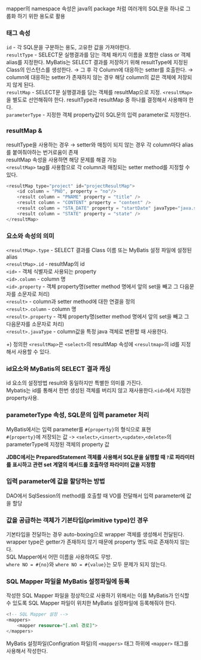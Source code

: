 ### <namespace>
mapper의 namespace 속성은 java의 package 처럼 여러개의 SQL문을 하나로 그룹화 하기 위한 용도로 활용
    
### 태그 속성    
`id` - 각 SQL문을 구분하는 용도, 고유한 값을 가져야한다.    
`resultType` - SELECT문 실행결과를 담는 객체 패키지 이름을 포함한 class or 객체 alias를 지정한다.  MyBatis는 SELECT 결과를 저장하기 위해 resultType에 지정된 Class의 인스턴스를 생성한다. → 그 후 각 Column에 대응하는 setter를 호출한다. → column에 대응하는 setter가 존재하지 않는 경우 해당 column의 값은 객체에 저장되지 않게 된다.    
`resultMap` - SELECT문 실행결과를 담는 객체를 resultMap으로 지정. `<resultMap>`을 별도로 선언해줘야 한다. resultType과 resultMap 중 하나를 결정해서 사용해야 한다.    
`parameterType` - 지정한 객체 property값이 SQL문의 입력 parameter로 지정한다.    
    
### resultMap & <resultMap>    
resultType을 사용하는 경우 → setter와 매칭이 되지 않는 경우 각 column마다 alias를 붙여줘야하는 번거로움이 존재    
resultMap 속성을 사용하면 해당 문제를 해결 가능    
`<resultMap>` tag를 사용함으로 각 column과 매칭되는 setter method를 지정할 수 있다.    
    
```java
<resultMap type="project" id="projectResultMap">
	<id column = "PNO", property = "no"/>
	<result column = "PNAME" property = "title" />
	<result column = "CONTENT" property = "content" />
	<result column = "STA_DATE" property = "startDate" javaType="java.sql.Date" />
	<result column = "STATE" property = "state" />
</resultMap>
```
    
### 요소와 속성의 의미    
`<resultMap>.type` - SELECT 결과를 Class 이름 또는 MyBatis 설정 파일에 설정된 alias    
`<resultMap>.id` - resultMap의 id    
`<id>` - 객체 식별자로 사용되는 property    
`<id>.column` - column 명    
`<id>.property` - 객체 property명(setter method 명에서 앞의 set을 빼고 그 다음문자를 소문자로 처리)    
`<result>` - column과 setter method에 대한 연결을 정의    
`<result>.column` - column 명    
`<result>.property` - 객체 property명(setter method 명에서  앞의 set을 빼고 그 다음문자를 소문자로 처리)    
`<result>.javaType` - column값을 특정 java 객체로 변환할 때 사용한다.    

+) 정의한 `<resultMap>`은 `<select>`의 resultMap 속성에 `<resultmap>`의 id를 지정해서 사용할 수 있다.    

### id요소와 MyBatis의 SELECT 결과 캐싱    
id 요소의 설정방법 result와 동일하지만 특별한 의미를 가진다.    
Mybatis는 id를 통해서 한번 생성된 객체를 버리지 않고 재사용한다.`<id>`에서 지정한 property사용.    
    
### parameterType 속성, SQL문의 입력 parameter 처리    
MyBatis에서는 입력 parameter를 `#{property}`의 형식으로 표현    
`#{property}`에 저장되는 값 -> `<select>`,`<insert>`,`<update>`,`<delete>`의 parameterType에 지정된 객체의 property 값    

**JDBC에서는 PreparedStatement 객체를 사용해서 SQL문을 실행할 때 `?`로 파라미터를 표시하고 관련 set 계열의 메서드를 호출하영 파라미터 값을 지정함**    

### 입력 parameter에 값을 할당하는 방법    
DAO에서 SqlSession의 method를 호출할 때 VO를 전달해서 입력 parameter에 값을 할당    
    
### 값을 공급하는 객체가 기본타입(primitive type)인 경우
기본타입을 전달하는 경우 auto-boxing으로 wrapper 객체를 생성해서 전달된다.    
wrapper type은 getter가 존재하지 않기 때문에 property 명도 따로 존재하지 않는다.      
SQL Mapper에서 어떤 이름을 사용하여도 무방.    
`where NO = #{no}`와 `where NO = #{value}`는 모두 문제가 되지 않는다.    
    
### SQL Mapper 파일을 MyBatis 설정파일에 등록    
작성한 SQL Mapper 파일을 정상적으로 사용하기 위해서는 이를 MyBatis가 인식할 수 있도록 SQL Mapper 파일이 위치한 MyBatis 설정파일에 등록해줘야 한다.    
    
```SQL
<!-- SQL Mapper 설정 -->
<mappers>
    <mapper resource="[.xml 경로]">
</mappers>
```

MyBatis 설정파일(Configration 파일)의 `<mappers>` 태그 하위에 `<mapper>` 태그를 사용해서 작성한다.    